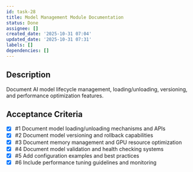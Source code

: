 ```yaml
---
id: task-28
title: Model Management Module Documentation
status: Done
assignee: []
created_date: '2025-10-31 07:04'
updated_date: '2025-10-31 07:31'
labels: []
dependencies: []
---
```


## Description

<!-- SECTION:DESCRIPTION:BEGIN -->
Document AI model lifecycle management, loading/unloading, versioning, and performance optimization features.
<!-- SECTION:DESCRIPTION:END -->

## Acceptance Criteria
<!-- AC:BEGIN -->
- [x] #1 Document model loading/unloading mechanisms and APIs
- [x] #2 Document model versioning and rollback capabilities
- [x] #3 Document memory management and GPU resource optimization
- [x] #4 Document model validation and health checking systems
- [x] #5 Add configuration examples and best practices
- [x] #6 Include performance tuning guidelines and monitoring
<!-- AC:END -->
